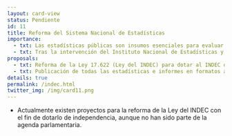 ```yaml
---
layout: card-view
status: Pendiente
id: 11
title: Reforma del Sistema Nacional de Estadísticas
importance:
  - txt: Las estadísticas públicas son insumos esenciales para evaluar el impacto de las políticas públicas, y para que los ciudadanos controlen a sus gobernantes. 
  - txt: Tras la intervención del Instituto Nacional de Estadísticas y Censos en 2007, se perdieron las garantías de independencia del organismo y las estadísticas públicas perdieron credibilidad.
proposals:
  - txt: Reforma de la Ley 17.622 (Ley del INDEC) para dotar al INDEC de autonomía funcional, autarquía financiera y acceso por concurso a los cargos de su estructura.
  - txt: Publicación de todas las estadísticas e informes en formatos abiertos y reutilizables.
details: true
permalink: /indec.html
twitter_img: /img/card11.png
---
```


* Actualmente existen proyectos para la reforma de la Ley del INDEC con el fin de dotarlo de independencia, aunque no han sido parte de la agenda parlamentaria. 
